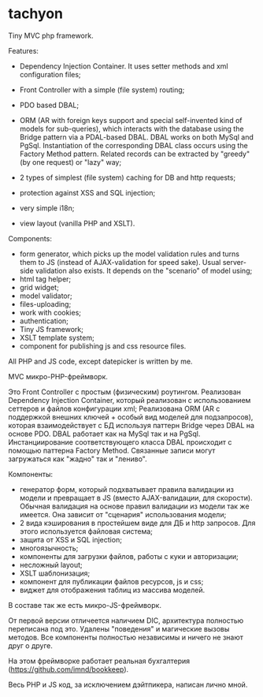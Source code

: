 # tachyon

Tiny MVC php framework.

Features:
- Dependency Injection Container. It uses setter methods and xml configuration files;
- Front Controller with a simple (file system) routing;
- PDO based DBAL;

- ORM (AR with foreign keys support and special self-invented kind of models for sub-queries), which interacts with the database using the Bridge pattern via a PDAL-based DBAL. DBAL works on both MySql and PgSql. Instantiation of the corresponding DBAL class occurs using the Factory Method pattern. Related records can be extracted by "greedy" (by one request) or "lazy" way;
- 2 types of simplest (file system) caching for DB and http requests;
- protection against XSS and SQL injection;
- very simple i18n;
- view layout (vanilla PHP and XSLT).

Components:
- form generator, which picks up the model validation rules and turns them to JS (instead of AJAX-validation for speed sake). Usual server-side validation also exists. It depends on the "scenario" of model using;
- html tag helper;
- grid widget;
- model validator;
- files-uploading;
- work with cookies;
- authentication;
- Tiny JS framework;
- XSLT template system;
- component for publishing js and css resource files.

All PHP and JS code, except datepicker is written by me.


MVC микро-PHP-фреймворк.

Это Front Controller с простым (физическим) роутингом.
Реализован Dependency Injection Container, который реализован с использованием сеттеров и файлов конфигурации xml;
Реализована ORM (AR с поддержкой внешних ключей + особый вид моделей для подзапросов), которая взаимодействует с БД используя паттерн Bridge через DBAL на основе PDO. DBAL работает как на MySql так и на PgSql. Инстанциирование соответствующего класса DBAL происходит с помощью паттерна Factory Method.
Связанные записи могут загружаться как "жадно" так и "лениво".

Компоненты:
- генератор форм, который подхватывает правила валидации из модели и превращает в JS (вместо AJAX-валидации, для скорости). Обычная валидация на основе правил валидации из модели так же имеется. Она зависит от "сценария" использования модели;
- 2 вида кэширования в простейшем виде для ДБ и http запросов. Для этого используется файловая система;
- защита от XSS и SQL injection;
- многоязычность;
- компоненты для загрузки файлов, работы с куки и авторизации;
- несложный layout;
- XSLT шаблонизация;
- компонент для публикации файлов ресурсов, js и css;
- виджет для отображения таблиц из массива моделей.

В составе так же есть микро-JS-фреймворк.

От первой версии отличеется наличием DIC, архитектура полностью переписана под это. Удалены "поведения" и магические вызовы методов. Все компоненты полностью независимы и ничего не знают друг о друге.

На этом фреймворке работает реальная бухгалтерия  (https://github.com/imnd/bookkeep).

Весь PHP и JS код, за исключением дэйтпикера, написан лично мной.
